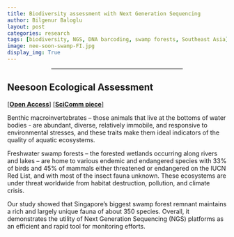 ```yaml
---
title: Biodiversity assessment with Next Generation Sequencing
author: Bilgenur Baloglu
layout: post
categories: research
tags: [biodiversity, NGS, DNA barcoding, swamp forests, Southeast Asia]
image: nee-soon-swamp-FI.jpg
display_img: True
---
```


<hr style="margin-left: auto; margin-right: auto; width: 60%; color: #f2f2f2">

## Neesoon Ecological Assessment
[\[**Open Access**\]](https://www.biorxiv.org/content/10.1101/2020.05.21.108852v1.full.pdf)
[\[**SciComm piece**\]](https://ibol.org/barcodebulletin/wp-content/uploads/2019/09/2019_Baloglu.pdf)

Benthic macroinvertebrates – those animals that live at the bottoms of water bodies - are abundant, diverse, relatively immobile, and responsive to environmental stresses, and 
these traits make them ideal indicators of the quality of aquatic ecosystems.  

Freshwater swamp forests – the forested wetlands occurring along rivers and lakes – are home to various endemic and endangered species with 33% of birds and 45% of mammals
either threatened or endangered on the IUCN Red List, and with most of the insect fauna unknown. These ecosystems are under threat worldwide from habitat destruction, pollution,
and climate crisis. 

Our study showed that Singapore’s biggest swamp forest remnant maintains a rich and largely unique fauna of about 350 species. Overall, it demonstrates the utility of Next
Generation Sequencing (NGS) platforms as an efficient and rapid tool for monitoring efforts. 
